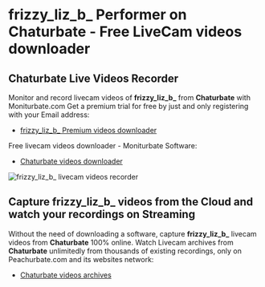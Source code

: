 # frizzy_liz_b_ Performer on Chaturbate - Free LiveCam videos downloader

## Chaturbate Live Videos Recorder

Monitor and record livecam videos of **frizzy_liz_b_** from **Chaturbate** with Moniturbate.com
Get a premium trial for free by just and only registering with your Email address:
* [frizzy_liz_b_ Premium videos downloader](https://moniturbate.com/request-demo-licence-key.html)

Free livecam videos downloader - Moniturbate Software:
* [Chaturbate videos downloader](https://moniturbate.com/moniturbate-download-software.html)

![frizzy_liz_b_ livecam videos recorder](https://peachurnet.com/templates/moniturbate-software.png)


## Capture frizzy_liz_b_ videos from the Cloud and watch your recordings on Streaming

Without the need of downloading a software, capture **frizzy_liz_b_** livecam videos from **Chaturbate** 100% online.
Watch Livecam archives from **Chaturbate** unlimitedly from thousands of existing recordings, only on Peachurbate.com and its websites network:
* [Chaturbate videos archives](https://peachurnet.com/)